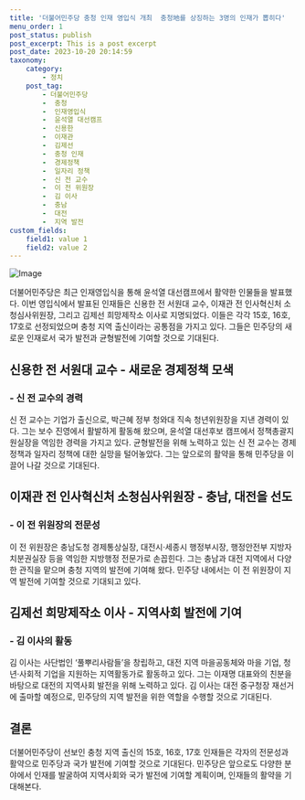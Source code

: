 ```yaml
---
title: '더불어민주당 충청 인재 영입식 개최  충청地를 상징하는 3명의 인재가 뽑히다'
menu_order: 1
post_status: publish
post_excerpt: This is a post excerpt
post_date: 2023-10-20 20:14:59
taxonomy:
    category:
        - 정치
    post_tag:
        - 더불어민주당
        -  충청
        -  인재영입식
        -  윤석열 대선캠프
        -  신용한
        -  이재관
        -  김제선
        -  충청 인재
        -  경제정책
        -  일자리 정책
        -  신 전 교수
        -  이 전 위원장
        -  김 이사
        -  충남
        -  대전
        -  지역 발전
custom_fields:
    field1: value 1
    field2: value 2
---
```


![Image](https://imgnews.pstatic.net/image/032/2024/02/07/0003277881_001_20240207154103315.jpeg?type=w647)


더불어민주당은 최근 인재영입식을 통해 윤석열 대선캠프에서 활약한 인물들을 발표했다. 이번 영입식에서 발표된 인재들은 신용한 전 서원대 교수, 이재관 전 인사혁신처 소청심사위원장, 그리고 김제선 희망제작소 이사로 지명되었다. 이들은 각각 15호, 16호, 17호로 선정되었으며 충청 지역 출신이라는 공통점을 가지고 있다. 그들은 민주당의 새로운 인재로서 국가 발전과 균형발전에 기여할 것으로 기대된다.

## 신용한 전 서원대 교수 - 새로운 경제정책 모색
### - 신 전 교수의 경력
신 전 교수는 기업가 출신으로, 박근혜 정부 청와대 직속 청년위원장을 지낸 경력이 있다. 그는 보수 진영에서 활발하게 활동해 왔으며, 윤석열 대선후보 캠프에서 정책총괄지원실장을 역임한 경력을 가지고 있다. 균형발전을 위해 노력하고 있는 신 전 교수는 경제정책과 일자리 정책에 대한 실망을 털어놓았다. 그는 앞으로의 활약을 통해 민주당을 이끌어 나갈 것으로 기대된다.

## 이재관 전 인사혁신처 소청심사위원장 - 충남, 대전을 선도
### - 이 전 위원장의 전문성
이 전 위원장은 충남도청 경제통상실장, 대전시·세종시 행정부시장, 행정안전부 지방자치분권실장 등을 역임한 지방행정 전문가로 손꼽힌다. 그는 충남과 대전 지역에서 다양한 관직을 맡으며 충청 지역의 발전에 기여해 왔다. 민주당 내에서는 이 전 위원장이 지역 발전에 기여할 것으로 기대되고 있다.

## 김제선 희망제작소 이사 - 지역사회 발전에 기여
### - 김 이사의 활동
김 이사는 사단법인 ‘풀뿌리사람들’을 창립하고, 대전 지역 마을공동체와 마을 기업, 청년·사회적 기업을 지원하는 지역활동가로 활동하고 있다. 그는 이재명 대표와의 친분을 바탕으로 대전의 지역사회 발전을 위해 노력하고 있다. 김 이사는 대전 중구청장 재선거에 출마할 예정으로, 민주당의 지역 발전을 위한 역할을 수행할 것으로 기대된다.

## 결론
더불어민주당이 선보인 충청 지역 출신의 15호, 16호, 17호 인재들은 각자의 전문성과 활약으로 민주당과 국가 발전에 기여할 것으로 기대된다. 민주당은 앞으로도 다양한 분야에서 인재를 발굴하여 지역사회와 국가 발전에 기여할 계획이며, 인재들의 활약을 기대해본다.
